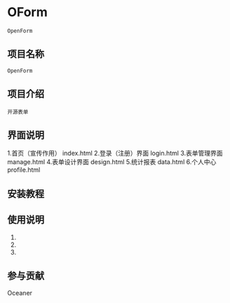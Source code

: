 # OForm
    OpenForm
## 项目名称
    OpenForm

## 项目介绍
    开源表单

## 界面说明
1.首页（宣传作用） 
    index.html
2.登录（注册）界面
    login.html
3.表单管理界面
    manage.html
4.表单设计界面
    design.html
5.统计报表
    data.html
6.个人中心
    profile.html

## 安装教程

## 使用说明
1.
2.
3.

## 参与贡献
Oceaner